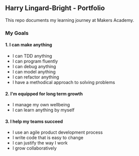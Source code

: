 ## Harry Lingard-Bright - Portfolio

This repo documents my learning journey at Makers Academy.

### My Goals
#### 1. I can make anything
- I can TDD anything
- I can program fluently
- I can debug anything
- I can model anything
- I can refactor anything
- I have a methodical approach to solving problems
#### 2. I'm equipped for long term growth
- I manage my own wellbeing
- I can learn anything by myself
#### 3. I help my teams succeed
- I use an agile product development process
- I write code that is easy to change
- I can justify the way I work
- I grow collaboratively